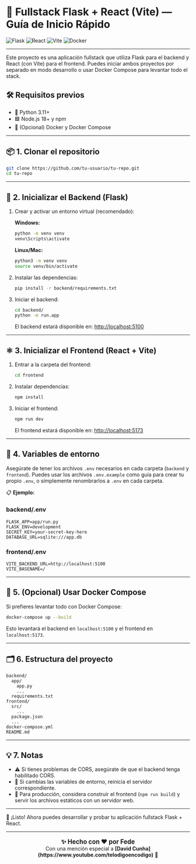 # 🚀 Fullstack Flask + React (Vite) — Guía de Inicio Rápido

![Flask](https://img.shields.io/badge/Flask-000?logo=flask&logoColor=white)
![React](https://img.shields.io/badge/React-20232A?logo=react&logoColor=61DAFB)
![Vite](https://img.shields.io/badge/Vite-646CFF?logo=vite&logoColor=FFD62E)
![Docker](https://img.shields.io/badge/Docker-2496ED?logo=docker&logoColor=white)

---

Este proyecto es una aplicación fullstack que utiliza Flask para el backend y React (con Vite) para el frontend. Puedes iniciar ambos proyectos por separado en modo desarrollo o usar Docker Compose para levantar todo el stack.

## 🛠️ Requisitos previos

- 🐍 Python 3.11+
- 🟦 Node.js 18+ y npm
- 🐳 (Opcional) Docker y Docker Compose

---

## 📦 1. Clonar el repositorio

```bash
git clone https://github.com/tu-usuario/tu-repo.git
cd tu-repo
```

---

## 🐍 2. Inicializar el Backend (Flask)

1. Crear y activar un entorno virtual (recomendado):

   **Windows:**
   ```bash
   python -m venv venv
   venv\Scripts\activate
   ```
   **Linux/Mac:**
   ```bash
   python3 -m venv venv
   source venv/bin/activate
   ```

2. Instalar las dependencias:

   ```bash
   pip install -r backend/requirements.txt
   ```

3. Iniciar el backend:

   ```bash
   cd backend/
   python -m run.app
   ```

   El backend estará disponible en: [http://localhost:5100](http://localhost:5100)

---

## ⚛️ 3. Inicializar el Frontend (React + Vite)

1. Entrar a la carpeta del frontend:

   ```bash
   cd frontend
   ```

2. Instalar dependencias:

   ```bash
   npm install
   ```

3. Iniciar el frontend:

   ```bash
   npm run dev
   ```

   El frontend estará disponible en: [http://localhost:5173](http://localhost:5173)

---

## 🔑 4. Variables de entorno

Asegúrate de tener los archivos `.env` necesarios en cada carpeta (`backend` y `frontend`). Puedes usar los archivos `.env.example` como guía para crear tu propio `.env`, o simplemente renombrarlos a `.env` en cada carpeta.

📋 **Ejemplo:**

### backend/.env
```
FLASK_APP=app/run.py
FLASK_ENV=development
SECRET_KEY=your-secret-key-here
DATABASE_URL=sqlite:///app.db
```

### frontend/.env
```
VITE_BACKEND_URL=http://localhost:5100
VITE_BASENAME=/
```

---

## 🐳 5. (Opcional) Usar Docker Compose

Si prefieres levantar todo con Docker Compose:

```bash
docker-compose up --build
```

Esto levantará el backend en `localhost:5100` y el frontend en `localhost:5173`.

---

## 🗂️ 6. Estructura del proyecto

```
backend/
  app/
    app.py
    ...
  requirements.txt
frontend/
  src/
    ...
  package.json
  ...
docker-compose.yml
README.md
```

---

## 💡 7. Notas
- ⚠️ Si tienes problemas de CORS, asegúrate de que el backend tenga habilitado CORS.
- 🔄 Si cambias las variables de entorno, reinicia el servidor correspondiente.
- 🚀 Para producción, considera construir el frontend (`npm run build`) y servir los archivos estáticos con un servidor web.

---

🎉 ¡Listo! Ahora puedes desarrollar y probar tu aplicación fullstack Flask + React.

---

<p align="center" style="font-size:1.2em;">
  <b>✨ Hecho con ❤️ por Fede</b> <br/>
  <sub>Con una mención especial a <b>[David Cunha](https://www.youtube.com/telodigoencodigo)</b> 🙌</sub>
</p>
